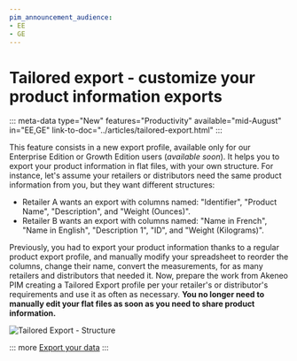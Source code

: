 ```yaml
---
pim_announcement_audience:
- EE
- GE
---
```


# Tailored export - **customize your product information exports**
::: meta-data
type="New" features="Productivity" available="mid-August" in="EE,GE" link-to-doc="../articles/tailored-export.html"
:::

This feature consists in a new export profile, available only for our Enterprise Edition or Growth Edition users (*available soon*). It helps you to export your product information in flat files, with your own structure.
For instance, let's assume your retailers or distributors need the same product information from you, but they want different structures:
* Retailer A wants an export with columns named: "Identifier", "Product Name", "Description", and "Weight (Ounces)".
* Retailer B wants an export with columns named: "Name in French", "Name in English", "Description 1", "ID", and "Weight (Kilograms)".

Previously, you had to export your product information thanks to a regular product export profile, and manually modify your spreadsheet to reorder the columns, change their name, convert the measurements, for as many retailers and distributors that needed it.
Now, prepare the work from Akeneo PIM creating a Tailored Export profile per your retailer's or distributor's requirements and use it as often as necessary. **You no longer need to manually edit your flat files as soon as you need to share product information.**

![Tailored Export - Structure](../img/TailoredExport_Structure.png)

::: more
[Export your data](../articles/exports.html)
:::
